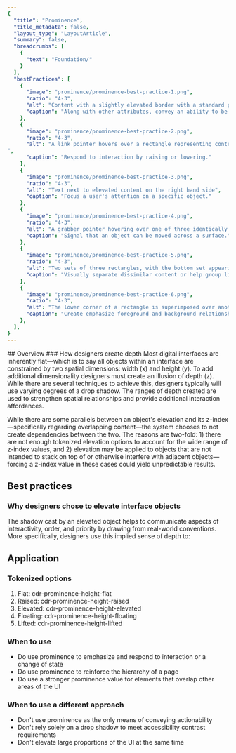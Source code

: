 ```yaml
---
{
  "title": "Prominence",
  "title_metadata": false,
  "layout_type": "LayoutArticle",
  "summary": false,
  "breadcrumbs": [
    {
      "text": "Foundation/"
    }
  ],
  "bestPractices": [
    {
      "image": "prominence/prominence-best-practice-1.png",
      "ratio": "4-3",
      "alt": "Content with a slightly elevated border with a standard pointer cursor nearby",
      "caption": "Along with other attributes, convey an ability to be pressed."
    },
    {
      "image": "prominence/prominence-best-practice-2.png",
      "ratio": "4-3",
      "alt": "A link pointer hovers over a rectangle representing content, making it appear slightly higher than the rectangle next to it
",
      "caption": "Respond to interaction by raising or lowering."
    },
    {
      "image": "prominence/prominence-best-practice-3.png",
      "ratio": "4-3",
      "alt": "Text next to elevated content on the right hand side",
      "caption": "Focus a user's attention on a specific object."
    },
    {
      "image": "prominence/prominence-best-practice-4.png",
      "ratio": "4-3",
      "alt": "A grabber pointer hovering over one of three identically sized rectangles, making the first item appear to be elevated higher",
      "caption": "Signal that an object can be moved across a surface."
    },
    {
      "image": "prominence/prominence-best-practice-5.png",
      "ratio": "4-3",
      "alt": "Two sets of three rectangles, with the bottom set appearing elevated while the top three are not elevated",
      "caption": "Visually separate dissimilar content or help group like items."
    },
    {
      "image": "prominence/prominence-best-practice-6.png",
      "ratio": "4-3",
      "alt": "The lower corner of a rectangle is superimposed over another rectangle",
      "caption": "Create emphasize foreground and background relationships."
    },
  ],
}
---
```


<cdr-doc-table-of-contents-shell parentSelector='h2' childSelector='h3'>
## Overview
<cdr-img :src="$withBase('/prominence/prominence-header.png')" ratio="16-9" alt="A rectangular layout tilted at 45 degrees, with each rectangle slightly elevated, and x, y, and z axes to indicate height, width, and depth"/>
### How designers create depth
Most digital interfaces are inherently flat—which is to say all objects within an interface are constrained by two spatial dimensions: width (x) and height (y). To add additional dimensionality designers must create an illusion of depth (z). While there are several techniques to achieve this, designers typically will use varying degrees of a drop shadow. The ranges of depth created are used to strengthen spatial relationships and provide additional interaction affordances. 

While there are some parallels between an object's elevation and its z-index—specifically regarding overlapping content—the system chooses to not create dependencies between the two. The reasons are two-fold: 1) there are not enough tokenized elevation options to account for the wide range of z-index values, and 2) elevation may be applied to objects that are not intended to stack on top of or otherwise interfere with adjacent objects—forcing a z-index value in these cases could yield unpredictable results. 

## Best practices

### Why designers chose to elevate interface objects
The shadow cast by an elevated object helps to communicate aspects of interactivity, order, and priority by drawing from real-world conventions. More specifically, designers use this implied sense of depth to: 
<two-column-captioned-images :examples="$page.frontmatter.bestPractices"/>

## Application
  
### Tokenized options
<cdr-img :src="$withBase('/prominence/prominence-tokens.png')" style="display:block; margin: 1em auto;" alt="Squares labeled 1 through 5 in ascending prominence"/>

1.	Flat: cdr-prominence-height-flat
2.	Raised: cdr-prominence-height-raised
3.	Elevated: cdr-prominence-height-elevated
4.	Floating: cdr-prominence-height-floating
5.	Lifted: cdr-prominence-height-lifted

### When to use
+ Do use prominence to emphasize and respond to interaction or a change of state 
+ Do use prominence to reinforce the hierarchy of a page
+ Do use a stronger prominence value for elements that overlap other areas of the UI 

### When to use a different approach
+	Don't use prominence as the only means of conveying actionability
+	Don't rely solely on a drop shadow to meet accessibility contrast requirements 
+	Don't elevate large proportions of the UI at the same time


</cdr-doc-table-of-contents-shell>
